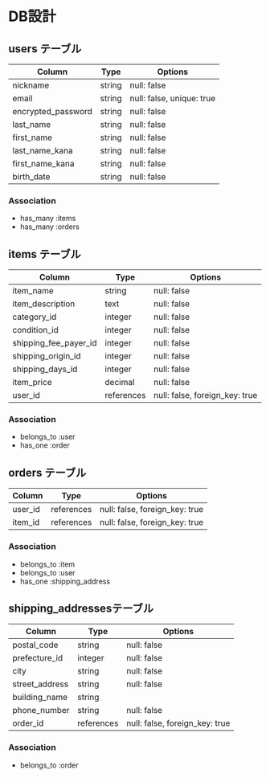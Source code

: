 # DB設計

## users テーブル
 
| Column                | Type      | Options                          |
| --------------------- | --------- | ---------------------------------|
| nickname              | string    | null: false                      |
| email                 | string    | null: false, unique: true        |
| encrypted_password    | string    | null: false                      |
| last_name             | string    | null: false                      |
| first_name            | string    | null: false                      |
| last_name_kana        | string    | null: false                      |
| first_name_kana       | string    | null: false                      |
| birth_date            | string    | null: false                      |

### Association

- has_many :items
- has_many :orders


## items テーブル

| Column                  | Type          | Options                          |
| ----------------------- | ------------- | -------------------------------- |
| item_name               | string        | null: false                      |
| item_description        | text          | null: false                      |
| category_id             | integer       | null: false                      |
| condition_id            | integer       | null: false                      |
| shipping_fee_payer_id   | integer       | null: false                      |
| shipping_origin_id      | integer       | null: false                      |
| shipping_days_id        | integer       | null: false                      |
| item_price              | decimal       | null: false                      |
| user_id                 | references    | null: false, foreign_key: true   |

### Association

- belongs_to :user
- has_one :order


## orders テーブル

| Column      | Type          | Options                                |
| ----------- | ------------- | -------------------------------------- |
| user_id     | references    | null: false, foreign_key: true         |
| item_id     | references    | null: false, foreign_key: true         |

### Association

- belongs_to :item
- belongs_to :user
- has_one :shipping_address


## shipping_addressesテーブル

| Column              | Type          | Options                          |
| ------------------- | ------------- | -------------------------------- |
| postal_code         | string        | null: false                      |
| prefecture_id       | integer       | null: false                      |
| city                | string        | null: false                      |
| street_address      | string        | null: false                      |
| building_name       | string        |                                  |
| phone_number        | string        | null: false                      |
| order_id            | references    | null: false, foreign_key: true   |

### Association

- belongs_to :order

